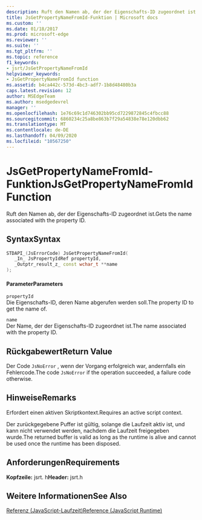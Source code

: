 ```yaml
---
description: Ruft den Namen ab, der der Eigenschafts-ID zugeordnet ist.
title: JsGetPropertyNameFromId-Funktion | Microsoft docs
ms.custom: ''
ms.date: 01/18/2017
ms.prod: microsoft-edge
ms.reviewer: ''
ms.suite: ''
ms.tgt_pltfrm: ''
ms.topic: reference
f1_keywords:
- jsrt/JsGetPropertyNameFromId
helpviewer_keywords:
- JsGetPropertyNameFromId function
ms.assetid: b4ca442c-573d-4bc3-adf7-1b8d48480b3a
caps.latest.revision: 12
author: MSEdgeTeam
ms.author: msedgedevrel
manager: ''
ms.openlocfilehash: 1e76c69c1d746302bb95cd7229872845c4fbcc88
ms.sourcegitcommit: 6860234c25a8be863b7f29a54838e78e120dbb62
ms.translationtype: MT
ms.contentlocale: de-DE
ms.lasthandoff: 04/09/2020
ms.locfileid: "10567250"
---
```

# <span data-ttu-id="b42f4-103">JsGetPropertyNameFromId-Funktion</span><span class="sxs-lookup"><span data-stu-id="b42f4-103">JsGetPropertyNameFromId Function</span></span>
<span data-ttu-id="b42f4-104">Ruft den Namen ab, der der Eigenschafts-ID zugeordnet ist.</span><span class="sxs-lookup"><span data-stu-id="b42f4-104">Gets the name associated with the property ID.</span></span>  
  
## <span data-ttu-id="b42f4-105">Syntax</span><span class="sxs-lookup"><span data-stu-id="b42f4-105">Syntax</span></span>  
  
```cpp  
STDAPI_(JsErrorCode) JsGetPropertyNameFromId(  
   _In_ JsPropertyIdRef propertyId,  
   _Outptr_result_z_ const wchar_t **name  
);  
```  
  
#### <span data-ttu-id="b42f4-106">Parameter</span><span class="sxs-lookup"><span data-stu-id="b42f4-106">Parameters</span></span>  
 `propertyId`  
 <span data-ttu-id="b42f4-107">Die Eigenschafts-ID, deren Name abgerufen werden soll.</span><span class="sxs-lookup"><span data-stu-id="b42f4-107">The property ID to get the name of.</span></span>  
  
 `name`  
 <span data-ttu-id="b42f4-108">Der Name, der der Eigenschafts-ID zugeordnet ist.</span><span class="sxs-lookup"><span data-stu-id="b42f4-108">The name associated with the property ID.</span></span>  
  
## <span data-ttu-id="b42f4-109">Rückgabewert</span><span class="sxs-lookup"><span data-stu-id="b42f4-109">Return Value</span></span>  
 <span data-ttu-id="b42f4-110">Der Code `JsNoError` , wenn der Vorgang erfolgreich war, andernfalls ein Fehlercode.</span><span class="sxs-lookup"><span data-stu-id="b42f4-110">The code `JsNoError` if the operation succeeded, a failure code otherwise.</span></span>  
  
## <span data-ttu-id="b42f4-111">Hinweise</span><span class="sxs-lookup"><span data-stu-id="b42f4-111">Remarks</span></span>  
 <span data-ttu-id="b42f4-112">Erfordert einen aktiven Skriptkontext.</span><span class="sxs-lookup"><span data-stu-id="b42f4-112">Requires an active script context.</span></span>  
  
 <span data-ttu-id="b42f4-113">Der zurückgegebene Puffer ist gültig, solange die Laufzeit aktiv ist, und kann nicht verwendet werden, nachdem die Laufzeit freigegeben wurde.</span><span class="sxs-lookup"><span data-stu-id="b42f4-113">The returned buffer is valid as long as the runtime is alive and cannot be used once the runtime has been disposed.</span></span>  
  
## <span data-ttu-id="b42f4-114">Anforderungen</span><span class="sxs-lookup"><span data-stu-id="b42f4-114">Requirements</span></span>  
 <span data-ttu-id="b42f4-115">**Kopfzeile:** jsrt. h</span><span class="sxs-lookup"><span data-stu-id="b42f4-115">**Header:** jsrt.h</span></span>  
  
## <span data-ttu-id="b42f4-116">Weitere Informationen</span><span class="sxs-lookup"><span data-stu-id="b42f4-116">See Also</span></span>  
 [<span data-ttu-id="b42f4-117">Referenz (JavaScript-Laufzeit)</span><span class="sxs-lookup"><span data-stu-id="b42f4-117">Reference (JavaScript Runtime)</span></span>](../chakra-hosting/reference-javascript-runtime.md)